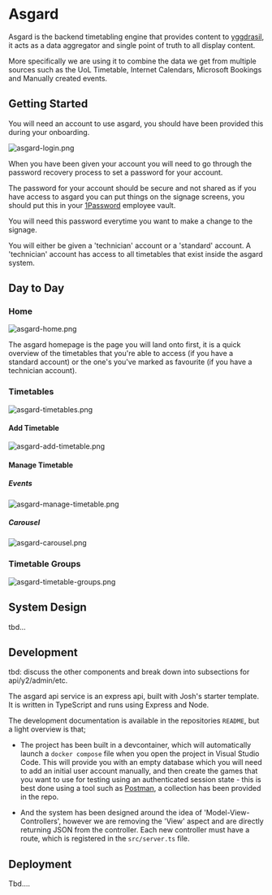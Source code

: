 # Asgard

Asgard is the backend timetabling engine that provides content to [yggdrasil](Yggdrasil.md), 
it acts as a data aggregator and single point of truth to all display content.

More specifically we are using it to combine the data we get from multiple sources such as the UoL Timetable, Internet Calendars, Microsoft Bookings and Manually created events.

## Getting Started

You will need an account to use asgard, you should have been provided this during your onboarding.

![asgard-login.png](asgard-login.png)

When you have been given your account you will need to go through the password recovery process to set a password for your account.

The password for your account should be secure and not shared as if you have access to asgard you can put things on the signage screens, you should put this in your [1Password](1Password.md) employee vault.

You will need this password everytime you want to make a change to the signage.

You will either be given a 'technician' account or a 'standard' account. A 'technician' account has access to all timetables that exist inside the asgard system. 

## Day to Day

### Home

![asgard-home.png](asgard-home.png)

The asgard homepage is the page you will land onto first, it is a quick overview of the timetables that you're able to access (if you have a standard account) or the one's you've marked as favourite (if you have a technician account).

### Timetables

![asgard-timetables.png](asgard-timetables.png)

#### Add Timetable

![asgard-add-timetable.png](asgard-add-timetable.png)

#### Manage Timetable 

##### Events
![asgard-manage-timetable.png](asgard-manage-timetable.png)

##### Carousel
![asgard-carousel.png](asgard-carousel.png)

### Timetable Groups

![asgard-timetable-groups.png](asgard-timetable-groups.png)

## System Design
tbd...

## Development

tbd: discuss the other components and break down into subsections for api/y2/admin/etc.

The asgard api service is an express api, built with Josh's starter template. It is written in TypeScript and runs using Express and Node.

The development documentation is available in the repositories `README`, but a light overview is that;

- The project has been built in a devcontainer, which will automatically launch a `docker compose` file when you open the project in Visual Studio Code. This will provide you with an empty database which you will need to add an initial user account manually, and then create the games that you want to use for testing using an authenticated session state - this is best done using a tool such as [Postman](https://www.postman.com/), a collection has been provided in the repo.

- And the system has been designed around the idea of 'Model-View-Controllers', however we are removing the 'View' aspect and are directly returning JSON from the controller. Each new controller must have a route, which is registered in the `src/server.ts` file.


## Deployment

Tbd....